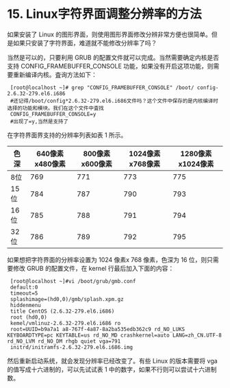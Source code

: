 # 15. Linux字符界面调整分辨率的方法

如果安装了 Linux 的图形界面，则使用图形界面修改分辨非常方便也很简单。但是如果只安装了字符界面，难道就不能修改分辨率了吗？

当然是可以的，只要利用 GRUB 的配置文件就可以完成。当然需要确定内核是否支持 CONFIG_FRAMEBUFFER_CONSOLE 功能，如果没有开启这项功能，则需要重新编译内核。査询方法如下：

```
 [root@localhost ~]# grep "CONFIG_FRAMEBUFFER_CONSOLE" /boot/ config-2.6.32-279.el6.i686
 #还记得/boot/config*2.6.32-279.el6.i686文件吗？这个文件中保存的是内核编译时选择的功能和模块。我们在这个文件中査找
 CONFIG_FRAMEBUFFER_CONSOLE=y
 #出现了=y,当然是支持了
```

在字符界面界支持的分辨率列表如表 1 所示。

|色 深|640像素x480像素|800像素x600像素|1024像素x768像素|1280像素x1024像素|
| -------| -----------------| -----------------| ------------------| -------------------|
|8位|769|771|773|775|
|15位|784|787|790|793|
|16位|785|788|791|794|
|32位|786|789|792|795|

如果想把字符界面的分辨率设置为 1024 像素x 768 像素，色深为 16 位，则只需要修改 GRUB 的配置文件，在 kernel 行最后加入下面的内容：

```
 [root@localhost ~]#vi /boot/grub/gmb.conf
 default:0
 timeout=5
 splashimage=(hd0,0)/gmb/splash.xpm.gz
 hiddenmenu
 title CentOS (2.6.32-279.el6.i686)
 root (hd0,0)
 kemel/vmlinuz-2.6.32-279.el6.i686 ro
 root=UUID=b9a7a1 a8-767f-4a87-8a2ba535edb362c9 rd_NO_LUKS  KEYBOARDTYPE=pc KEYTABLE=us rd_NO_MD crashkernel=auto LANG=zh_CN.UTF-8  rd_NO_LVM rd_NO_DM rhgb quiet vga=791
 initrd/initramfs-2.6.32-279.el6.i686.img
```

然后重新启动系统，就会发现分辨率已经改变了。有些 Linux 的版本需要将 vga 的值写成十六进制的，可以先试试表 1 中的数字，如果不行则可以尝试十六进制数。
